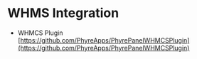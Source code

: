 # WHMS Integration

- WHMCS Plugin
  [https://github.com/PhyreApps/PhyrePanelWHMCSPlugin](https://github.com/PhyreApps/PhyrePanelWHMCSPlugin)
